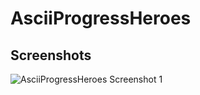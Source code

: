 # AsciiProgressHeroes

## Screenshots

![AsciiProgressHeroes Screenshot 1](https://raw.github.com/julianmaster/AsciiProgressHeroes/master/readme-media/Screenshot-1.png)